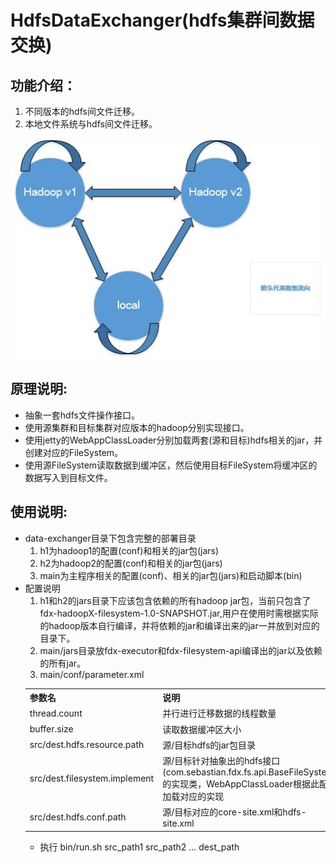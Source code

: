 # HdfsDataExchanger(hdfs集群间数据交换)
## 
## 功能介绍：
  1. 不同版本的hdfs间文件迁移。
  2. 本地文件系统与hdfs间文件迁移。
  
  ![avatar](https://github.com/SebastinHe/Resources/blob/master/HdfsDataExchanger/1.jpg?raw=true)  

## 原理说明:
* 抽象一套hdfs文件操作接口。
* 使用源集群和目标集群对应版本的hadoop分别实现接口。
* 使用jetty的WebAppClassLoader分别加载两套(源和目标)hdfs相关的jar，并创建对应的FileSystem。
* 使用源FileSystem读取数据到缓冲区，然后使用目标FileSystem将缓冲区的数据写入到目标文件。

## 使用说明:
* data-exchanger目录下包含完整的部署目录
  1. h1为hadoop1的配置(conf)和相关的jar包(jars)
  2. h2为hadoop2的配置(conf)和相关的jar包(jars)
  3. main为主程序相关的配置(conf)、相关的jar包(jars)和启动脚本(bin)
* 配置说明
  1. h1和h2的jars目录下应该包含依赖的所有hadoop jar包，当前只包含了fdx-hadoopX-filesystem-1.0-SNAPSHOT.jar,用户在使用时需根据实际的hadoop版本自行编译，并将依赖的jar和编译出来的jar一并放到对应的目录下。
  2. main/jars目录放fdx-executor和fdx-filesystem-api编译出的jar以及依赖的所有jar。
  3. main/conf/parameter.xml
  <table>
  <tr>
    <th>参数名</th>
    <th>说明</th>
  </tr>
  <tr>
    <td>thread.count</td>
    <td>并行进行迁移数据的线程数量</td>
  </tr>
  <tr>
    <td>buffer.size</td>
    <td>读取数据缓冲区大小</td>
  </tr>
  <tr>
    <td>src/dest.hdfs.resource.path</td>
    <td>源/目标hdfs的jar包目录</td>
  </tr>
  <tr>
    <td>src/dest.filesystem.implement</td>
    <td>源/目标针对抽象出的hdfs接口(com.sebastian.fdx.fs.api.BaseFileSystem)的实现类，WebAppClassLoader根据此配置加载对应的实现</td>
  </tr>
  <tr>
    <td>src/dest.hdfs.conf.path</td>
    <td>源/目标对应的core-site.xml和hdfs-site.xml</td>
  </tr>
</table>

*  执行
    bin/run.sh src_path1 src_path2 ... dest_path
